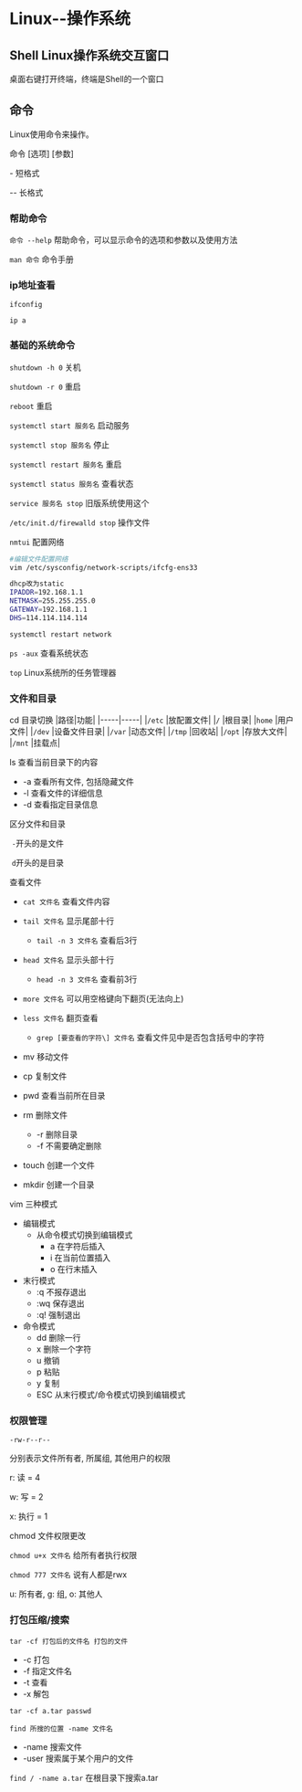 # Linux--操作系统

## Shell Linux操作系统交互窗口

桌面右键打开终端，终端是Shell的一个窗口

## 命令

Linux使用命令来操作。

命令 \[选项] \[参数]

\- 短格式

\-- 长格式

### 帮助命令

`命令 --help`	帮助命令，可以显示命令的选项和参数以及使用方法

`man 命令`	命令手册

### ip地址查看

`ifconfig`

`ip a`

### 基础的系统命令

`shutdown -h 0`	关机

`shutdown -r 0`	重启

`reboot`	重启



`systemctl start 服务名`	启动服务

`systemctl stop 服务名`	停止

`systemctl restart 服务名`	重启

`systemctl status 服务名` 	查看状态



`service 服务名 stop`	旧版系统使用这个



`/etc/init.d/firewalld stop`	操作文件



`nmtui`	配置网络

```bash
#编辑文件配置网络
vim /etc/sysconfig/network-scripts/ifcfg-ens33

dhcp改为static
IPADDR=192.168.1.1
NETMASK=255.255.255.0
GATEWAY=192.168.1.1
DHS=114.114.114.114

systemctl restart network
```

`ps -aux`	查看系统状态

`top`	Linux系统所的任务管理器

### 文件和目录

cd 目录切换
|路径|功能|
|-----|-----|
|`/etc`	|放配置文件|
|`/`	|根目录|
|`home`	|用户文件|
|`/dev`	|设备文件目录|
|`/var`	|动态文件|
|`/tmp`	|回收站|
|`/opt`	|存放大文件|
|`/mnt`	|挂载点|

ls	查看当前目录下的内容

- -a 查看所有文件, 包括隐藏文件
- -l 查看文件的详细信息
- -d 查看指定目录信息

区分文件和目录

​	`-`开头的是文件

​	`d`开头的是目录

查看文件

- `cat 文件名`	查看文件内容
- `tail 文件名`	显示尾部十行
  - `tail -n 3 文件名`	查看后3行
- `head 文件名`	显示头部十行
  - `head -n 3 文件名`	查看前3行
- `more 文件名`	可以用空格键向下翻页(无法向上)
- `less 文件名`	翻页查看
  - `grep [要查看的字符\] 文件名`	查看文件见中是否包含括号中的字符

- mv 移动文件

- cp 复制文件
- pwd 查看当前所在目录
- rm 删除文件
  - -r 删除目录
  - -f 不需要确定删除
- touch 创建一个文件
- mkdir 创建一个目录

vim 三种模式

- 编辑模式
  - 从命令模式切换到编辑模式
    - a 在字符后插入
    - i 在当前位置插入
    - o 在行末插入
- 末行模式
  - :q 不报存退出
  - :wq 保存退出
  - :q! 强制退出
- 命令模式
  - dd 删除一行
  - x 删除一个字符
  - u 撤销
  - p 粘贴
  - y 复制
  - ESC 从末行模式/命令模式切换到编辑模式

### 权限管理

`-rw-r--r--` 

分别表示文件所有者, 所属组, 其他用户的权限

r: 读 = 4

w: 写 = 2

x: 执行 = 1

chmod 文件权限更改

`chmod u+x 文件名` 给所有者执行权限

`chmod 777 文件名` 说有人都是rwx

u: 所有者, g: 组, o: 其他人

### 打包压缩/搜索

`tar -cf 打包后的文件名 打包的文件`

- -c 打包
- -f 指定文件名
- -t 查看
- -x 解包

`tar -cf a.tar passwd`

`find 所搜的位置 -name 文件名`

- -name 搜索文件
- -user 搜索属于某个用户的文件

`find / -name a.tar` 在根目录下搜索a.tar
